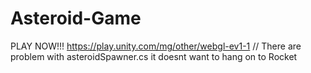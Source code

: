 # Asteroid-Game

PLAY NOW!!! https://play.unity.com/mg/other/webgl-ev1-1
// There are problem with asteroidSpawner.cs it doesnt want to hang on to Rocket

